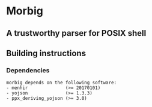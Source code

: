 # Morbig
## A trustworthy parser for POSIX shell

## Building instructions

### Dependencies

    morbig depends on the following software:
    - menhir              (>= 20170101)
    - yojson              (>= 1.3.3)
    - ppx_deriving_yojson (>= 3.0)
